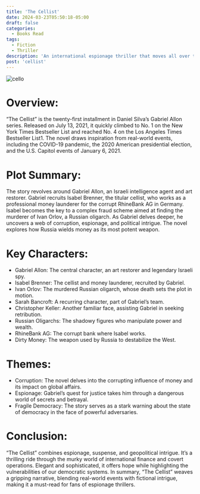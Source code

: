```yaml
---
title: 'The Cellist'
date: 2024-03-23T05:50:18-05:00
draft: false
categories:
  - Books Read
tags:
  - Fiction
  - Thriller
description: 'An international espionage thriller that moves all over the globe'
post: 'cellist'
---
```


![cello](/image/cello.jpg)

# Overview:

“The Cellist” is the twenty-first installment in Daniel Silva’s Gabriel Allon series.
Released on July 13, 2021, it quickly climbed to No. 1 on the New York Times Bestseller List and reached No. 4 on the Los Angeles Times Bestseller List1.
The novel draws inspiration from real-world events, including the COVID-19 pandemic, the 2020 American presidential election, and the U.S. Capitol events of January 6, 2021.

# Plot Summary:

The story revolves around Gabriel Allon, an Israeli intelligence agent and art restorer.
Gabriel recruits Isabel Brenner, the titular cellist, who works as a professional money launderer for the corrupt RhineBank AG in Germany.
Isabel becomes the key to a complex fraud scheme aimed at finding the murderer of Ivan Orlov, a Russian oligarch.
As Gabriel delves deeper, he uncovers a web of corruption, espionage, and political intrigue.
The novel explores how Russia wields money as its most potent weapon.

# Key Characters:

- Gabriel Allon: The central character, an art restorer and legendary Israeli spy.
- Isabel Brenner: The cellist and money launderer, recruited by Gabriel.
- Ivan Orlov: The murdered Russian oligarch, whose death sets the plot in motion.
- Sarah Bancroft: A recurring character, part of Gabriel’s team.
- Christopher Keller: Another familiar face, assisting Gabriel in seeking retribution.
- Russian Oligarchs: The shadowy figures who manipulate power and wealth.
- RhineBank AG: The corrupt bank where Isabel works.
- Dirty Money: The weapon used by Russia to destabilize the West.

# Themes:

- Corruption: The novel delves into the corrupting influence of money and its impact on global affairs.
- Espionage: Gabriel’s quest for justice takes him through a dangerous world of secrets and betrayal.
- Fragile Democracy: The story serves as a stark warning about the state of democracy in the face of powerful adversaries.

# Conclusion:

“The Cellist” combines espionage, suspense, and geopolitical intrigue.
It’s a thrilling ride through the murky world of international finance and covert operations. Elegant and sophisticated, it offers hope while highlighting the vulnerabilities of our democratic systems. In summary, “The Cellist” weaves a gripping narrative, blending real-world events with fictional intrigue, making it a must-read for fans of espionage thrillers.
